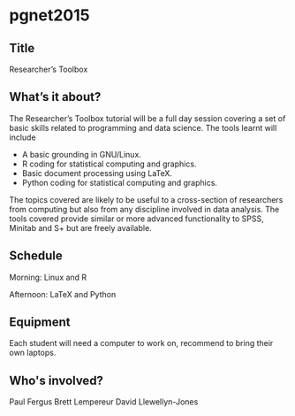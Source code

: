 pgnet2015
=========

Title
-----
Researcher’s Toolbox

What’s it about?
----------------
The Researcher’s Toolbox tutorial will be a full day session covering a set of basic skills related to programming and data science. The tools learnt will include

 - A basic grounding in GNU/Linux.
 - R coding for statistical computing and graphics.
 - Basic document processing using LaTeX.
 - Python coding for statistical computing and graphics.

The topics covered are likely to be useful to a cross-section of researchers from computing but also from any discipline involved in data analysis. The tools covered provide similar or more advanced functionality to SPSS, Minitab and S+ but are freely available.

Schedule
--------
Morning: Linux and R

Afternoon: LaTeX and Python

Equipment
---------
Each student will need a computer to work on, recommend to bring their own laptops.

Who's involved?
---------------
Paul Fergus
Brett Lempereur
David Llewellyn-Jones
